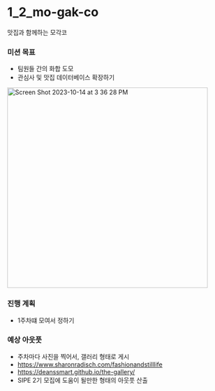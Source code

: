 # 1_2_mo-gak-co
맛집과 함께하는 모각코

### 미션 목표
- 팀원들 간의 화합 도모
- 관심사 및 맛집 데이터베이스 확장하기

<img width="459" alt="Screen Shot 2023-10-14 at 3 36 28 PM" src="https://github.com/sipe-team/1_2_mo-gak-co/assets/18139217/db20fdb8-2b93-4f2e-9155-ecd7bfce2d05">

### 진행 계획
- 1주차떄 모여서 정하기

### 예상 아웃풋
- 주차마다 사진을 찍어서, 갤러리 형태로 게시
- https://www.sharonradisch.com/fashionandstilllife
- https://deanssmart.github.io/the-gallery/
- SIPE 2기 모집에 도움이 될만한 형태의 아웃풋 산출
